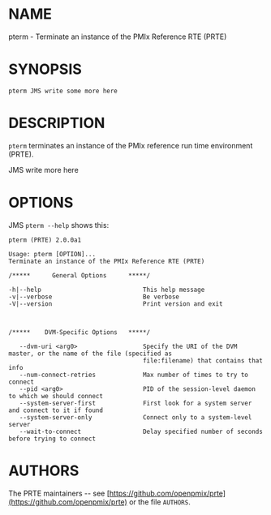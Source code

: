 # NAME

pterm - Terminate an instance of the PMIx Reference RTE (PRTE)

# SYNOPSIS

```
pterm JMS write some more here
```

# DESCRIPTION

`pterm` terminates an instance of the PMIx reference run time
environment (PRTE).

JMS write more here

# OPTIONS

JMS `pterm --help` shows this:

```
pterm (PRTE) 2.0.0a1

Usage: pterm [OPTION]...
Terminate an instance of the PMIx Reference RTE (PRTE)

/*****      General Options      *****/

-h|--help                            This help message
-v|--verbose                         Be verbose
-V|--version                         Print version and exit



/*****    DVM-Specific Options   *****/

   --dvm-uri <arg0>                  Specify the URI of the DVM master, or the name of the file (specified as
                                     file:filename) that contains that info
   --num-connect-retries             Max number of times to try to connect
   --pid <arg0>                      PID of the session-level daemon to which we should connect
   --system-server-first             First look for a system server and connect to it if found
   --system-server-only              Connect only to a system-level server
   --wait-to-connect                 Delay specified number of seconds before trying to connect
```

# AUTHORS

The PRTE maintainers -- see
[https://github.com/openpmix/prte](https://github.com/openpmix/prte)
or the file `AUTHORS`.
